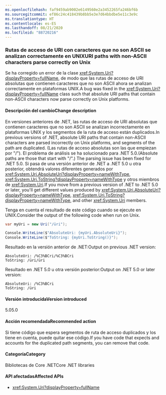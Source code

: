 ```yaml
---
ms.openlocfilehash: faf9459ab9002e6149560e2a3452265fa246bf6b
ms.sourcegitcommit: ef86c24c418439b8bb5e3e7d64bbdbe5e11c3e9c
ms.translationtype: HT
ms.contentlocale: es-ES
ms.lasthandoff: 08/21/2020
ms.locfileid: "88720216"
---
```

### <a name="uri-paths-with-non-ascii-characters-parse-correctly-on-unix"></a><span data-ttu-id="7c95b-101">Rutas de acceso de URI con caracteres que no son ASCII se analizan correctamente en UNIX</span><span class="sxs-lookup"><span data-stu-id="7c95b-101">URI paths with non-ASCII characters parse correctly on Unix</span></span>

<span data-ttu-id="7c95b-102">Se ha corregido un error de la clase <xref:System.Uri?displayProperty=fullName>, de modo que las rutas de acceso de URI absolutas que contienen caracteres que no son ASCII ahora se analizan correctamente en plataformas UNIX.</span><span class="sxs-lookup"><span data-stu-id="7c95b-102">A bug was fixed in the <xref:System.Uri?displayProperty=fullName> class such that absolute URI paths that contain non-ASCII characters now parse correctly on Unix platforms.</span></span>

#### <a name="change-description"></a><span data-ttu-id="7c95b-103">Descripción del cambio</span><span class="sxs-lookup"><span data-stu-id="7c95b-103">Change description</span></span>

<span data-ttu-id="7c95b-104">En versiones anteriores de .NET, las rutas de acceso de URI absolutas que contienen caracteres que no son ASCII se analizan incorrectamente en plataformas UNIX y los segmentos de la ruta de acceso están duplicados.</span><span class="sxs-lookup"><span data-stu-id="7c95b-104">In previous versions of .NET, absolute URI paths that contain non-ASCII characters are parsed incorrectly on Unix platforms, and segments of the path are duplicated.</span></span> <span data-ttu-id="7c95b-105">(Las rutas de acceso absolutas son las que empiezan por "/"). El problema de análisis se ha solucionado para .NET 5.0.</span><span class="sxs-lookup"><span data-stu-id="7c95b-105">(Absolute paths are those that start with "/".) The parsing issue has been fixed for .NET 5.0.</span></span> <span data-ttu-id="7c95b-106">Si pasa de una versión anterior de .NET a .NET 5.0 u otra posterior, obtendrá valores diferentes generados por <xref:System.Uri.AbsoluteUri?displayProperty=nameWithType>, <xref:System.Uri.ToString?displayProperty=nameWithType> y otros miembros de <xref:System.Uri>.</span><span class="sxs-lookup"><span data-stu-id="7c95b-106">If you move from a previous version of .NET to .NET 5.0 or later, you'll get different values produced by <xref:System.Uri.AbsoluteUri?displayProperty=nameWithType>, <xref:System.Uri.ToString?displayProperty=nameWithType>, and other <xref:System.Uri> members.</span></span>

<span data-ttu-id="7c95b-107">Tenga en cuenta el resultado de este código cuando se ejecute en UNIX.</span><span class="sxs-lookup"><span data-stu-id="7c95b-107">Consider the output of the following code when run on Unix.</span></span>

```csharp
var myUri = new Uri("/üri");

Console.WriteLine($"AbsoluteUri: {myUri.AbsoluteUri}");
Console.WriteLine($"ToString: {myUri.ToString()}");
```

<span data-ttu-id="7c95b-108">Resultado en la versión anterior de .NET:</span><span class="sxs-lookup"><span data-stu-id="7c95b-108">Output on previous .NET version:</span></span>

```text
AbsoluteUri: /%C3%BCri/%C3%BCri
ToString: /üri/üri
```

<span data-ttu-id="7c95b-109">Resultado en .NET 5.0 u otra versión posterior:</span><span class="sxs-lookup"><span data-stu-id="7c95b-109">Output on .NET 5.0 or later version:</span></span>

```text
AbsoluteUri: /%C3%BCri
ToString: /üri
```

#### <a name="version-introduced"></a><span data-ttu-id="7c95b-110">Versión introducida</span><span class="sxs-lookup"><span data-stu-id="7c95b-110">Version introduced</span></span>

<span data-ttu-id="7c95b-111">5.0</span><span class="sxs-lookup"><span data-stu-id="7c95b-111">5.0</span></span>

#### <a name="recommended-action"></a><span data-ttu-id="7c95b-112">Acción recomendada</span><span class="sxs-lookup"><span data-stu-id="7c95b-112">Recommended action</span></span>

<span data-ttu-id="7c95b-113">Si tiene código que espera segmentos de ruta de acceso duplicados y los tiene en cuenta, puede quitar ese código.</span><span class="sxs-lookup"><span data-stu-id="7c95b-113">If you have code that expects and accounts for the duplicated path segments, you can remove that code.</span></span>

#### <a name="category"></a><span data-ttu-id="7c95b-114">Categoría</span><span class="sxs-lookup"><span data-stu-id="7c95b-114">Category</span></span>

<span data-ttu-id="7c95b-115">Bibliotecas de Core .NET</span><span class="sxs-lookup"><span data-stu-id="7c95b-115">Core .NET libraries</span></span>

#### <a name="affected-apis"></a><span data-ttu-id="7c95b-116">API afectadas</span><span class="sxs-lookup"><span data-stu-id="7c95b-116">Affected APIs</span></span>

- <xref:System.Uri?displayProperty=fullName>

<!--

#### Affected APIs

- `T:System.Uri`

-->
